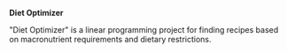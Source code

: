 **Diet Optimizer**

"Diet Optimizer" is a linear programming project for finding recipes based on macronutrient requirements and dietary restrictions.

